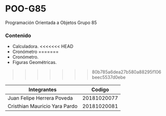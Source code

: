 
# POO-G85

Programación Orientada a Objetos Grupo 85

### Contenido

- Calculadora.
<<<<<<< HEAD
- Cronómetro
=======
- Cronómetro.
- Figuras Geométricas.
>>>>>>> 80b785a6dea27b580a88295f106beec5537d0ebe

 
Integrantes  | Codigo
------------- | -------------
Juan Felipe Herrera Poveda | 20181020077
Cristhian Mauricio Yara Pardo  | 20181020081